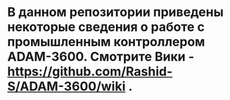 # В данном репозитории приведены некоторые сведения о работе с промышленным контроллером ADAM-3600. Смотрите Вики - https://github.com/Rashid-S/ADAM-3600/wiki .
